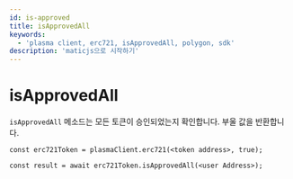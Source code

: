 ```yaml
---
id: is-approved
title: isApprovedAll
keywords:
  - 'plasma client, erc721, isApprovedAll, polygon, sdk'
description: 'maticjs으로 시작하기'
---
```


# isApprovedAll

`isApprovedAll` 메소드는 모든 토큰이 승인되었는지 확인합니다. 부울 값을 반환합니다.

```
const erc721Token = plasmaClient.erc721(<token address>, true);

const result = await erc721Token.isApprovedAll(<user Address>);

```
